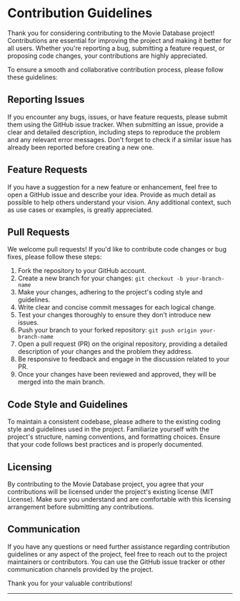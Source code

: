 
# Contribution Guidelines

Thank you for considering contributing to the Movie Database project! Contributions are essential for improving the project and making it better for all users. Whether you're reporting a bug, submitting a feature request, or proposing code changes, your contributions are highly appreciated.

To ensure a smooth and collaborative contribution process, please follow these guidelines:

## Reporting Issues
If you encounter any bugs, issues, or have feature requests, please submit them using the GitHub issue tracker. When submitting an issue, provide a clear and detailed description, including steps to reproduce the problem and any relevant error messages. Don't forget to check if a similar issue has already been reported before creating a new one.

## Feature Requests
If you have a suggestion for a new feature or enhancement, feel free to open a GitHub issue and describe your idea. Provide as much detail as possible to help others understand your vision. Any additional context, such as use cases or examples, is greatly appreciated.

## Pull Requests
We welcome pull requests! If you'd like to contribute code changes or bug fixes, please follow these steps:
1. Fork the repository to your GitHub account.
2. Create a new branch for your changes: `git checkout -b your-branch-name`
3. Make your changes, adhering to the project's coding style and guidelines.
4. Write clear and concise commit messages for each logical change.
5. Test your changes thoroughly to ensure they don't introduce new issues.
6. Push your branch to your forked repository: `git push origin your-branch-name`
7. Open a pull request (PR) on the original repository, providing a detailed description of your changes and the problem they address.
8. Be responsive to feedback and engage in the discussion related to your PR.
9. Once your changes have been reviewed and approved, they will be merged into the main branch.

## Code Style and Guidelines
To maintain a consistent codebase, please adhere to the existing coding style and guidelines used in the project. Familiarize yourself with the project's structure, naming conventions, and formatting choices. Ensure that your code follows best practices and is properly documented.

## Licensing
By contributing to the Movie Database project, you agree that your contributions will be licensed under the project's existing license (MIT License). Make sure you understand and are comfortable with this licensing arrangement before submitting any contributions.

## Communication
If you have any questions or need further assistance regarding contribution guidelines or any aspect of the project, feel free to reach out to the project maintainers or contributors. You can use the GitHub issue tracker or other communication channels provided by the project.

Thank you for your valuable contributions!

---
